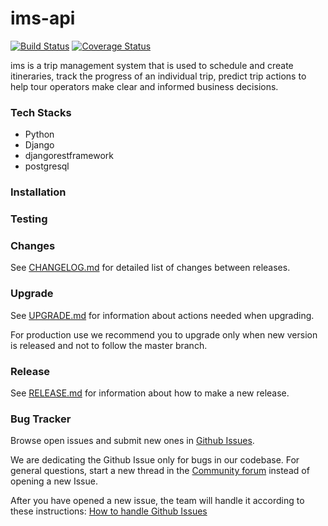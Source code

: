 # ims-api
[![Build Status](https://travis-ci.com/wewillneverfail/ims-api.svg?branch=ch-integrate-travis-ci-with-api)](https://travis-ci.com/wewillneverfail/ims-api)
[![Coverage Status](https://coveralls.io/repos/github/wewillneverfail/ims-api/badge.svg?branch=ch-integrate-coveralls)](https://coveralls.io/github/wewillneverfail/ims-api?branch=ch-integrate-coveralls)

ims is a trip management system that is used to schedule and create itineraries, track the progress of an individual trip, predict trip actions to help tour operators make clear and informed business decisions.

### Tech Stacks
- Python
- Django
- djangorestframework
- postgresql

### Installation

### Testing

### Changes
See [CHANGELOG.md](https://github.com/wewillneverfail/ims-api/blob/master/CHANGELOG.md) for detailed list of changes between releases.

### Upgrade
See [UPGRADE.md](https://github.com/wewillneverfail/ims-api/blob/master/UPGRADE.md) for information about actions needed when upgrading.

For production use we recommend you to upgrade only when new version is released and not to follow the master branch.

### Release
See [RELEASE.md](https://github.com/wewillneverfail/ims-api/blob/master/RELEASE.md) for information about how to make a new release.

### Bug Tracker
Browse open issues and submit new ones in [Github Issues](https://github.com/wewillneverfail/ims-api/issues).

We are dedicating the Github Issue only for bugs in our codebase. For general questions, start a new thread in the [Community forum]() instead of opening a new Issue.

After you have opened a new issue, the team will handle it according to these instructions: [How to handle Github Issues](https://github.com/wewillneverfail/ims-api/blob/master/how-to-handle-github-issues.md)
